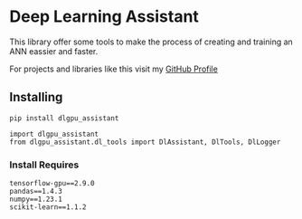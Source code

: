# Deep Learning Assistant

This library offer some tools to make the process of creating and training an ANN eassier and faster.

For projects and libraries like this visit my [GitHub Profile](https://github.com/Ruben17exe)

## Installing

```
pip install dlgpu_assistant
```

```
import dlgpu_assistant
from dlgpu_assistant.dl_tools import DlAssistant, DlTools, DlLogger
```

### Install Requires

```
tensorflow-gpu==2.9.0
pandas==1.4.3
numpy==1.23.1
scikit-learn==1.1.2
```